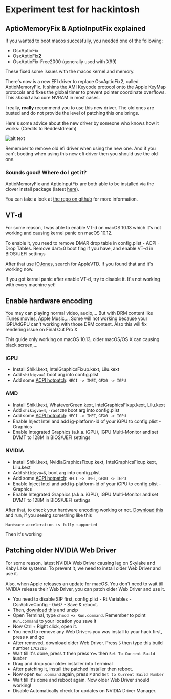 # Experiment test for hackintosh

## AptioMemoryFix & AptioInputFix explained

If you wanted to boot macos succesfully, you needed one of the following:

- OsxAptioFix
- OsxAptioFix**2**
- OsxAptioFix-Free2000 (generally used with X99)

These fixed some issues with the macos kernel and memory.

There's now is a new EFI driver to replace OsxAptioFix2, called AptioMemoryFix. It shims the AMI Keycode protocol onto the Apple KeyMap protocols and fixes the global timer to prevent pointer coordinate overflows. This *should* also cure NVRAM in most cases.

I really, **really** recommend you to use this new driver. The old ones are busted and do not provide the level of patching this one brings.

Here's some advice about the new driver by someone who knows how it works: (Credits to Reddestdream)

![alt text](Pictures/The%20new%20hotness.png)

Remember to remove old efi driver when using the new one. And if you can't booting when using this new efi driver then you should use the old one.

### Sounds good! Where do I get it?

AptioMemoryFix and AptioInputFix are both able to be installed via the clover install package (latest [here](https://github.com/Dids/clover-builder/releases/latest)).

You can take a look at [the repo on github](https://github.com/vit9696/AptioFixPkg) for more information.

## VT-d

For some reason, I was able to enable VT-d on macOS 10.13 which it's not working and causing kernel panic on macOS 10.12.

To enable it, you need to remove DMAR drop table in config.plist - ACPI - Drop Tables. Remove dart=0 boot flag if you have, and enable VT-d in BIOS/UEFI settings

After that use [IOJones](https://sourceforge.net/projects/iojones/), search for AppleVTD. If you found that and it's working now.

If you got kernel panic after enable VT-d, try to disable it. It's not working with every machine yet!

## Enable hardware encoding

You may can playing normal video, audio,... But with DRM content like iTunes movies, Apple Music,... Some will not working because your iGPU/dGPU can't working with those DRM content. Also this will fix rendering issue on Final Cut Pro X

This guide only working on macOS 10.13, older macOS/OS X can causing black screen,...

### iGPU

- Install Shiki.kext, IntelGraphicsFixup.kext, Lilu.kext
- Add `shikigva=1` boot arg into config.plist
- Add some [ACPI hotpatch](https://github.com/piiiggg/Ramblings-of-a-hackintosher-High-Sierra/blob/master/Tips.md#how-to-know-if-you-need-to-hot-patch-dsdt): `HECI -> IMEI`, `GFX0 -> IGPU` 

### AMD

- Install Shiki.kext, WhateverGreen.kext, IntelGraphicsFixup.kext, Lilu.kext
- Add `shikigva=4`, `-rad4200` boot arg into config.plist
- Add some [ACPI hotpatch](https://github.com/piiiggg/Ramblings-of-a-hackintosher-High-Sierra/blob/master/Tips.md#how-to-know-if-you-need-to-hot-patch-dsdt): `HECI -> IMEI`, `GFX0 -> IGPU`
- Enable Inject Intel and add ig-platform-id of your iGPU to config.plist - Graphics
- Enable Integrated Graphics (a.k.a. iGPU), iGPU Multi-Monitor and set DVMT to 128M in BIOS/UEFI settings

### NVIDIA

- Install Shiki.kext, NvidiaGraphicsFixup.kext, IntelGraphicsFixup.kext, Lilu.kext
- Add `shikigva=6`, boot arg into config.plist
- Add some [ACPI hotpatch](https://github.com/piiiggg/Ramblings-of-a-hackintosher-High-Sierra/blob/master/Tips.md#how-to-know-if-you-need-to-hot-patch-dsdt): `HECI -> IMEI`, `GFX0 -> IGPU`
- Enable Inject Intel and add ig-platform-id of your iGPU to config.plist - Graphics
- Enable Integrated Graphics (a.k.a. iGPU), iGPU Multi-Monitor and set DVMT to 128M in BIOS/UEFI settings

After that, to check your hardware encoding working or not. [Download this](Stuff/VDADecoderChecker.zip) and run, if you seeing something like this

`Hardware acceleration is fully supported`

Then it's working

## Patching older NVIDIA Web Driver

For some reason, latest NVIDIA Web Driver causing lag on Skylake and Kaby Lake systems. To prevent it, we need to install older Web Driver and use it.

Also, when Apple releases an update for macOS. You don't need to wait till NVIDIA release their Web Driver, you can patch older Web Driver and use it.

- You need to disable SIP first, config.plist - Rt Variables - CsrActiveConfig - 0x67 - Save & reboot.
- Then, [download this](https://github.com/corpnewt/Web-Driver-Toolkit/archive/master.zip) and unzip 
- Open Terminal, type `chmod +x Run.command`. Remember to point `Run.command` to your location you save it
- Now Ctrl + Right click, open it.
- You need to remove any Web Drivers you was install to your hack first, press `R` and go
- After removed, download older Web Driver. Press `S` then type this build number `17C2205` 
- Wait till it's done, press `I` then press `Yes` then `Set To Current Build Number`
- Drag and drop your older installer into Terminal
- After patching it, install the patched installer then reboot. 
- Now open `Run.command` again, press `P` and `Set to Current Build Number`
- Wait till it's done and reboot again. Now older Web Driver should working!
- Disable Automatically check for updates on NVIDIA Driver Manager.



